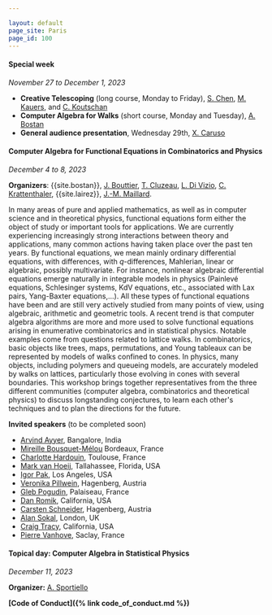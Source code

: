 ```yaml
---

layout: default
page_site: Paris
page_id: 100
---
```



#### Special week 
*November 27 to December 1, 2023*
* **Creative Telescoping** (long course, Monday to Friday), [S. Chen](http://www.mmrc.iss.ac.cn/~schen), [M. Kauers](http://www.kauers.de), and [C. Koutschan](http://www.koutschan.de)
* **Computer Algebra for Walks** (short course, Monday and Tuesday), [A. Bostan](https://specfun.inria.fr/bostan)
* **General audience presentation**, Wednesday 29th, [X. Caruso](https://xavier.caruso.ovh)


#### Computer Algebra for Functional Equations in Combinatorics and Physics

*December 4 to 8, 2023*

**Organizers**:  {{site.bostan}}, 
[J. Bouttier](https://www.ipht.fr/Pisp/jeremie.bouttier),
[T. Cluzeau](https://www.unilim.fr/pages_perso/thomas.cluzeau/), [L. Di Vizio](https://divizio.joomla.com/), [C. Krattenthaler](https://www.mat.univie.ac.at/~kratt/), {{site.lairez}}, [J.-M. Maillard](https://www.lptmc.jussieu.fr/users/maillard).


In many areas of pure and applied mathematics, as well as in computer science and in theoretical physics,
functional equations form either the object of study or important tools for applications.
We are currently experiencing increasingly strong interactions between theory and applications, many common actions having taken place over the past ten years.
By functional equations, we mean mainly ordinary differential equations, with differences, with $q$-differences, Mahlerian, linear or algebraic, possibly multivariate.
For instance, nonlinear algebraic differential equations emerge naturally in integrable models in physics
(Painlevé equations, Schlesinger systems, KdV equations, etc., associated with Lax pairs,  Yang-Baxter equations,...).
All these types of functional equations have been and are still very actively studied from many points of view, using algebraic, arithmetic and geometric tools.
A recent trend is that computer algebra algorithms are more and more used to solve functional equations arising in enumerative combinatorics and in statistical physics.
Notable examples come from questions related to lattice walks.
In combinatorics, basic objects like trees, maps, permutations,  and Young tableaux can be represented by models of walks confined to cones.
In physics, many objects, including polymers and queueing models, are accurately modeled by walks on lattices, particularly those evolving in cones with several  boundaries. 
This workshop brings together representatives from the three different communities (computer algebra, combinatorics and theoretical physics) to discuss longstanding conjectures, to learn each other's techniques and to plan the directions for the future.

**Invited speakers** (to be completed soon)
- [Arvind Ayyer](http://math.iisc.ac.in/~arvind/), Bangalore, India
- [Mireille Bousquet-Mélou](https://www.labri.fr/perso/bousquet/) Bordeaux, France
- [Charlotte Hardouin](https://perso.math.univ-toulouse.fr/hardouin/), Toulouse, France
- [Mark van Hoeij](https://www.math.fsu.edu/~hoeij/), Tallahassee, Florida, USA
- [Igor Pak](https://www.math.ucla.edu/~pak/), Los Angeles, USA
- [Veronika Pillwein](https://risc.jku.at/m/veronika-pillwein/), Hagenberg, Austria
- [Gleb Pogudin](http://www.lix.polytechnique.fr/Labo/Gleb.POGUDIN/), Palaiseau, France
- [Dan Romik](https://www.math.ucdavis.edu/~romik/), California, USA
- [Carsten Schneider](https://risc.jku.at/m/carsten-schneider/), Hagenberg, Austria
- [Alan Sokal](https://www.ucl.ac.uk/~ucahad0/), London, UK
- [Craig Tracy](https://www.math.ucdavis.edu/~tracy/), California, USA
- [Pierre Vanhove](https://sites.google.com/site/vanhovepierre/pierre-vanhove--en), Saclay, France



#### Topical day: Computer Algebra in Statistical Physics

*December 11, 2023*

**Organizer:** [A. Sportiello](https://lipn.univ-paris13.fr/~sportiello/index_eng.html)



**[Code of Conduct]({% link code_of_conduct.md %})**



